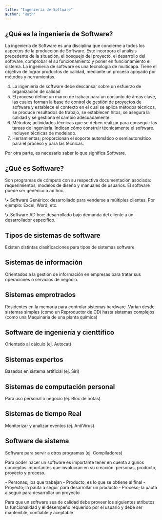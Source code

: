 ```yaml
---
title: "Ingeniería de Software"
author: "Ruth"
---
```

## ¿Qué es la ingeniería de Software?

La ingeniería de Software es una disciplina que concierne a todos los aspectos de la producción de Software. Este incorpora el análisis precedente de la situación, el bosquejo del proyecto, el desarrollo del software, comprobar el su funcionamiento y poner en funcionamiento el sistema.
La ingeniería de software es una tecnología de multicapa. Tiene el objetivo de lograr productos de calidad, mediante un proceso apoyado por métodos y herramientas.


4. La ingeniería de software debe descansar sobre un esfuerzo de organización de calidad
3. El proceso define un marco de trabajo para un conjunto de áreas clave, las cuales forman la base de control de gestión de proyectos de software y establece el contexto en el cual se aplica métodos técnicos, se produce resultados de trabajo, se establecen hitos, se asegura la calidad y se gestiona el cambio adecuadamente. 
2. Métodos; actividades técnicas que se deben realizar para conseguir las tareas de ingeniería. Indican cómo construir técnicamente el software. Incluyen técnicas de modelado. 
1. Herramientas; proporcionan el soporte automático o semiautomático para el proceso y para las técnicas.

Por otra parte, es necesario saber lo que significa Software. 

## ¿Qué es Software?

Son programas de cómputo con su respectiva documentación asociada: requerimientos, modelos de diseño y manuales de usuarios.
El software puede ser genérico o ad hoc.

\•	Software Genérico: desarrollado para venderse a múltiples clientes. Por ejemplo: Excel, Word, etc.

\•	Software AD hoc: desarrollado bajo demanda del cliente a un desarrollador específico.

## Tipos de sistemas de software

Existen distintas clasificaciones para tipos de sistemas software
## Sistemas de información
Orientados a la gestión de información en empresas para tratar sus operaciones o servicios de negocio.
##  Sistemas emprotrados
Residentes en la memoria para controlar sistemas hardware. Varían desde sistemas simples (como un Reproductor de CD) hasta sistemas complejos (como una Maquinaria de una planta química)
## Software de ingeniería y cienttífico
Orientado al cálculo (ej. Autocat)
## Sistemas expertos 
Basados en sistema artificial (ej. Siri)
## Sistemas de computación personal
Para uso personal o negocio (ej. Bloc de notas).
## Sistemas de tiempo Real
Monitorizar y analizar eventos (ej. AntiVirus).
## Software de sistema
Software para servir a otros programas (ej. Compiladores)

Para poder hacer un software es importante tener en cuenta algunos conceptos importantes que involucran en su creación: personas, producto, proyecto y proceso.

\-	Personas; los que trabajan
\-	Producto; es lo que se obtiene al final
\-	Proyecto; la pauta a seguir para desarrollar un producto
\-	Proceso; la pauta a seguir para desarrollar un proyecto

Para que un software sea de calidad debe proveer los siguientes atributos la funcionalidad y el desempeño requerido por el usuario y debe ser mantenible, confiable y aceptable

